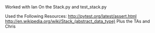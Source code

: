 Worked with Ian On the Stack.py and test_stack.py

Used the Following Resources:
    http://pytest.org/latest/assert.html
    http://en.wikipedia.org/wiki/Stack_(abstract_data_type)
    Plus the TAs and Chris

